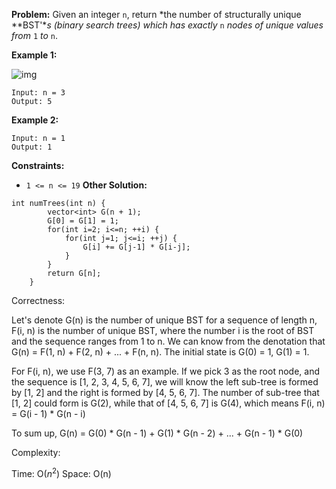 **Problem:**
Given an integer `n`, return *the number of structurally unique **BST'**s (binary search trees) which has exactly* `n` *nodes of unique values from* `1` *to* `n`.

 

**Example 1:**

![img](https://assets.leetcode.com/uploads/2021/01/18/uniquebstn3.jpg)

```
Input: n = 3
Output: 5
```

**Example 2:**

```
Input: n = 1
Output: 1
```

 

**Constraints:**

- `1 <= n <= 19`
**Other Solution:**
```
int numTrees(int n) {
        vector<int> G(n + 1);
        G[0] = G[1] = 1;
        for(int i=2; i<=n; ++i) {
            for(int j=1; j<=i; ++j) {
                G[i] += G[j-1] * G[i-j];
            }
        }
        return G[n];
    }
```
Correctness:

Let's denote G(n) is the number of unique BST for a sequence of length n, F(i, n) is the number of unique BST, where the number i is the root of BST and the sequence ranges from 1 to n. We can know from the denotation that G(n) = F(1, n) + F(2, n) + ... + F(n, n). The initial state is G(0) = 1, G(1) = 1.

For F(i, n), we use F(3, 7) as an example. If we pick 3 as the root node, and the sequence is [1, 2, 3, 4, 5, 6, 7], we will know the left sub-tree is formed by [1, 2] and the right is formed by [4, 5, 6, 7]. The number of sub-tree that [1, 2] could form is G(2), while that of [4, 5, 6, 7] is G(4), which means F(i, n) = G(i - 1) * G(n - i)

To sum up, G(n) = G(0) * G(n - 1) + G(1) * G(n - 2) + ... + G(n - 1) * G(0)

Complexity:

Time: O($n^2$)
Space: O(n)